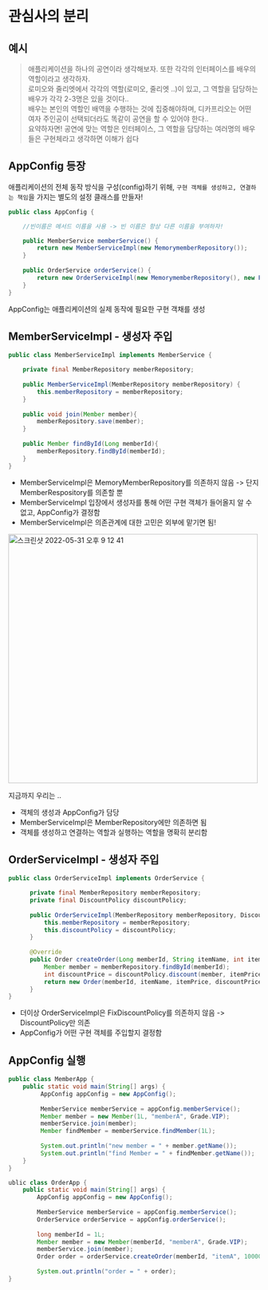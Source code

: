 # 관심사의 분리

## 예시

> 애플리케이션을 하나의 공연이라 생각해보자. 또한 각각의 인터페이스를 배우의 역할이라고 생각하자.  
로미오와 줄리엣에서 각각의 역할(로미오, 줄리엣 ..)이 있고, 그 역할을 담당하는 배우가 각각 2-3명은 있을 것이다..  
배우는 본인의 역할인 배역을 수행하는 것에 집중해야하며, 디카프리오는 어떤 여자 주인공이 선택되더라도 똑같이 공연을 할 수 있어야 한다..  
요약하자면! 공연에 맞는 역할은 인터페이스, 그 역할을 담당하는 여러명의 배우들은 구현체라고 생각하면 이해가 쉽다

## AppConfig 등장

애플리케이션의 전체 동작 방식을 구성(config)하기 위해, ```구현 객체를 생성하고, 연결하는 책임```을 가지는 별도의 설정 클래스를 만들자!

```java
public class AppConfig {

    //빈이름은 메서드 이름을 사용 -> 빈 이름은 항상 다른 이름을 부여하자!

    public MemberService memberService() {
        return new MemberServiceImpl(new MemorymemberRepository());
    }
    
    public OrderService orderService() {
        return new OrderServiceImpl(new MemorymemberRepository(), new FixdiscountPolicy());
    }
}
```

AppConfig는 애플리케이션의 실제 동작에 필요한 구현 객채를 생성

## MemberServiceImpl - 생성자 주입

```java
public class MemberServiceImpl implements MemberService {

    private final MemberRepository memberRepository;
    
    public MemberServiceImpl(MemberRepository memberRepository) { 
        this.memberRepository = memberRepository;
    }
    
    public void join(Member member){
        memberRepository.save(member);
    }
    
    public Member findById(Long memberId){
        memberRepository.findById(memberId);
    }
}
```

* MemberServiceImpl은 MemoryMemberRepository를 의존하지 않음 -> 단지 MemberRespository를 의존할 뿐
* MemberServiceImpl 입장에서 생성자를 통해 어떤 구현 객체가 들어올지 알 수 없고, AppConfig가 결정함
* MemberServiceImpl은 의존관계에 대한 고민은 외부에 맡기면 됨!


<img width="500" alt="스크린샷 2022-05-31 오후 9 12 41" src="https://user-images.githubusercontent.com/97823928/171170456-8cde2f6f-a1a5-4f35-bd4b-643c5802b615.png">

지금까지 우리는 ..
* 객체의 생성과 AppConfig가 담당
* MemberServiceImpl은 MemberRepository에만 의존하면 됨
* 객체를 생성하고 연결하는 역할과 실행하는 역할을 명확히 분리함


## OrderServiceImpl - 생성자 주입

```java
public class OrderServiceImpl implements OrderService {

      private final MemberRepository memberRepository;
      private final DiscountPolicy discountPolicy;
      
      public OrderServiceImpl(MemberRepository memberRepository, DiscountPolice discountPolicy){
          this.memberRepository = memberRepository;
          this.discountPolicy = discountPolicy;
      }
      
      @Override
      public Order createOrder(Long memberId, String itemName, int itemPrice) {
          Member member = memberRepository.findById(memberId);
          int discountPrice = discountPolicy.discount(member, itemPrice);
          return new Order(memberId, itemName, itemPrice, discountPrice);
      }
}
```

* 더이상 OrderServiceImpl은 FixDiscountPolicy를 의존하지 않음 -> DiscountPolicy만 의존
* AppConfig가 어떤 구현 객체를 주입할지 결정함

## AppConfig 실행

```java
public class MemberApp {
    public static void main(String[] args) {
         AppConfig appConfig = new AppConfig();
         
         MemberService memberService = appConfig.memberService();
         Member member = new Member(1L, "memberA", Grade.VIP);
         memberService.join(member);
         Member findMember = memberService.findMember(1L);
         
         System.out.println("new member = " + member.getName());
         System.out.println("find Member = " + findMember.getName());
    } 
}
```

```java
ublic class OrderApp {
    public static void main(String[] args) {
        AppConfig appConfig = new AppConfig();
        
        MemberService memberService = appConfig.memberService();
        OrderService orderService = appConfig.orderService();
        
        long memberId = 1L;
        Member member = new Member(memberId, "memberA", Grade.VIP);
        memberService.join(member);
        Order order = orderService.createOrder(memberId, "itemA", 10000);
        
        System.out.println("order = " + order);
}
```
    
